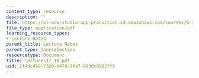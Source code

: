 ```yaml
---
content_type: resource
description: ''
file: https://ol-ocw-studio-app-production.s3.amazonaws.com/courses/6-336j-introduction-to-numerical-simulation-sma-5211-fall-2003/2f4dc4597320b4709fa79130c8982ff9_lectures17_18.pdf
file_type: application/pdf
learning_resource_types:
- Lecture Notes
parent_title: Lecture Notes
parent_type: CourseSection
resourcetype: Document
title: lectures17_18.pdf
uid: 2f4dc459-7320-b470-9fa7-9130c8982ff9
---
```

